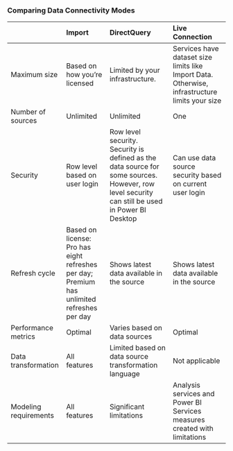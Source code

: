### Comparing Data Connectivity Modes
|   | Import | DirectQuery | Live Connection |  
|:---|:--------|:-------------|:-----------------|
| Maximum size | Based on how you’re licensed | Limited by your infrastructure. | Services have dataset size limits like Import Data. Otherwise, infrastructure limits your size |
| Number of sources | Unlimited | Unlimited | One |
| Security | Row level based on user login | Row level security. Security is defined as the data source for some sources. However, row level security can still be used in Power BI Desktop | Can use data source security based on current user login |
| Refresh cycle | Based on license: Pro has eight refreshes per day; Premium has unlimited refreshes per day | Shows latest data available in the source | Shows latest data available in the source | 
| Performance metrics | Optimal | Varies based on data sources | Optimal |
| Data transformation | All features | Limited based on data source transformation language | Not applicable |
| Modeling requirements | All features | Significant limitations | Analysis services and Power BI Services measures created with limitations |
